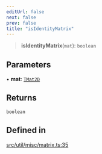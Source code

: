 ```yaml
---
editUrl: false
next: false
prev: false
title: "isIdentityMatrix"
---
```


> **isIdentityMatrix**(`mat`): `boolean`

## Parameters

• **mat**: [`TMat2D`](/api/type-aliases/tmat2d/)

## Returns

`boolean`

## Defined in

[src/util/misc/matrix.ts:35](https://github.com/fabricjs/fabric.js/blob/v6.0.0-rc4/src/util/misc/matrix.ts#L35)
